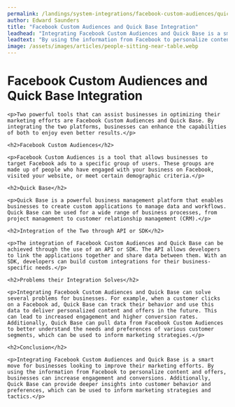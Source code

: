 ```yaml
---
permalink: /landings/system-integrations/facebook-custom-audiences/quick-base
author: Edward Saunders
title: "Facebook Custom Audiences and Quick Base Integration"
leadhead: "Integrating Facebook Custom Audiences and Quick Base is a smart move for businesses looking to improve their marketing efforts"
leadtext: "By using the information from Facebook to personalize content and offers, businesses can increase engagement and conversions. Additionally, Quick Base can provide deeper insights into customer behavior and preferences, which can be used to inform marketing strategies and tactics."
image: /assets/images/articles/people-sitting-near-table.webp
---
```

<div class="arttext">	<h1>Facebook Custom Audiences and Quick Base Integration</h1>

	<p>Two powerful tools that can assist businesses in optimizing their marketing efforts are Facebook Custom Audiences and Quick Base. By integrating the two platforms, businesses can enhance the capabilities of both to enjoy even better results.</p>

	<h2>Facebook Custom Audiences</h2>
	
	<p>Facebook Custom Audiences is a tool that allows businesses to target Facebook ads to a specific group of users. These groups are made up of people who have engaged with your business on Facebook, visited your website, or meet certain demographic criteria.</p>
	
	<h2>Quick Base</h2>
	
	<p>Quick Base is a powerful business management platform that enables businesses to create custom applications to manage data and workflows. Quick Base can be used for a wide range of business processes, from project management to customer relationship management (CRM).</p>
	
	<h2>Integration of the Two through API or SDK</h2>
	
	<p>The integration of Facebook Custom Audiences and Quick Base can be achieved through the use of an API or SDK. The API allows developers to link the applications together and share data between them. With an SDK, developers can build custom integrations for their business-specific needs.</p>
	
	<h2>Problems their Integration Solves</h2>
	
	<p>Integrating Facebook Custom Audiences and Quick Base can solve several problems for businesses. For example, when a customer clicks on a Facebook ad, Quick Base can track their behavior and use this data to deliver personalized content and offers in the future. This can lead to increased engagement and higher conversion rates. Additionally, Quick Base can pull data from Facebook Custom Audiences to better understand the needs and preferences of various customer segments, which can be used to inform marketing strategies.</p>
	
	<h2>Conclusion</h2>
	
	<p>Integrating Facebook Custom Audiences and Quick Base is a smart move for businesses looking to improve their marketing efforts. By using the information from Facebook to personalize content and offers, businesses can increase engagement and conversions. Additionally, Quick Base can provide deeper insights into customer behavior and preferences, which can be used to inform marketing strategies and tactics.</p>
</div>